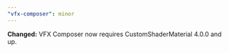 ```yaml
---
"vfx-composer": minor
---
```


**Changed:** VFX Composer now requires CustomShaderMaterial 4.0.0 and up.
